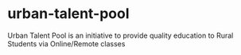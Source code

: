 # urban-talent-pool
Urban Talent Pool is an initiative to provide quality education to Rural Students via Online/Remote classes

